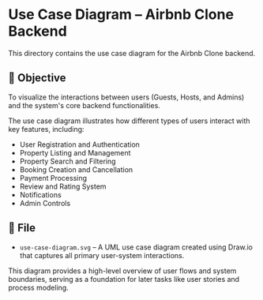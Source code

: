 # Use Case Diagram – Airbnb Clone Backend

This directory contains the use case diagram for the Airbnb Clone backend.

## 🎯 Objective

To visualize the interactions between users (Guests, Hosts, and Admins) and the system's core backend functionalities.

The use case diagram illustrates how different types of users interact with key features, including:

- User Registration and Authentication  
- Property Listing and Management  
- Property Search and Filtering  
- Booking Creation and Cancellation  
- Payment Processing  
- Review and Rating System  
- Notifications  
- Admin Controls

## 📄 File

- `use-case-diagram.svg` – A UML use case diagram created using Draw.io that captures all primary user-system interactions.

This diagram provides a high-level overview of user flows and system boundaries, serving as a foundation for later tasks like user stories and process modeling.
